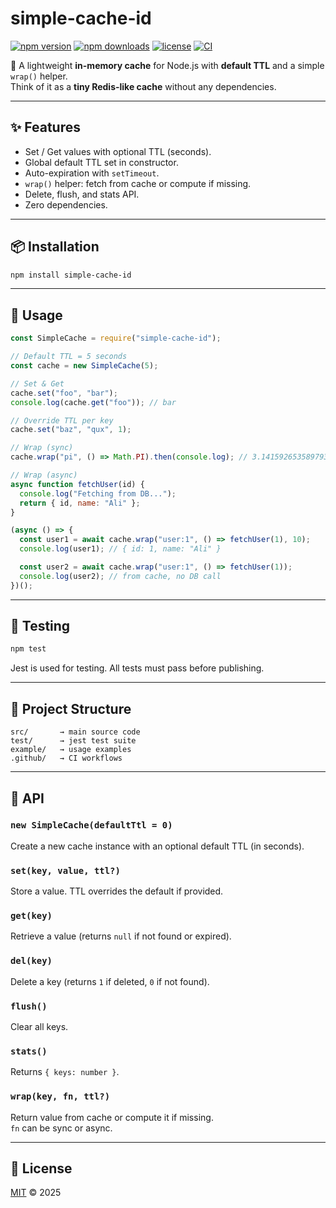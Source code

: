 # simple-cache-id

[![npm version](https://img.shields.io/npm/v/simple-cache-id.svg?style=flat-square)](https://www.npmjs.com/package/simple-cache-id)
[![npm downloads](https://img.shields.io/npm/dm/simple-cache-id.svg?style=flat-square)](https://www.npmjs.com/package/simple-cache-id)
[![license](https://img.shields.io/badge/license-MIT-blue.svg?style=flat-square)](LICENSE)
[![CI](https://github.com/ibnushahraa/simple-cache-id/actions/workflows/test.yml/badge.svg)](https://github.com/ibnushahraa/simple-cache-id/actions)

🔑 A lightweight **in-memory cache** for Node.js with **default TTL** and a simple `wrap()` helper.  
Think of it as a **tiny Redis-like cache** without any dependencies.

---

## ✨ Features

- Set / Get values with optional TTL (seconds).
- Global default TTL set in constructor.
- Auto-expiration with `setTimeout`.
- `wrap()` helper: fetch from cache or compute if missing.
- Delete, flush, and stats API.
- Zero dependencies.

---

## 📦 Installation

```bash
npm install simple-cache-id
```

---

## 🚀 Usage

```js
const SimpleCache = require("simple-cache-id");

// Default TTL = 5 seconds
const cache = new SimpleCache(5);

// Set & Get
cache.set("foo", "bar");
console.log(cache.get("foo")); // bar

// Override TTL per key
cache.set("baz", "qux", 1);

// Wrap (sync)
cache.wrap("pi", () => Math.PI).then(console.log); // 3.141592653589793

// Wrap (async)
async function fetchUser(id) {
  console.log("Fetching from DB...");
  return { id, name: "Ali" };
}

(async () => {
  const user1 = await cache.wrap("user:1", () => fetchUser(1), 10);
  console.log(user1); // { id: 1, name: "Ali" }

  const user2 = await cache.wrap("user:1", () => fetchUser(1));
  console.log(user2); // from cache, no DB call
})();
```

---

## 🧪 Testing

```bash
npm test
```

Jest is used for testing. All tests must pass before publishing.

---

## 📂 Project Structure

```
src/       → main source code
test/      → jest test suite
example/   → usage examples
.github/   → CI workflows
```

---

## 📜 API

### `new SimpleCache(defaultTtl = 0)`

Create a new cache instance with an optional default TTL (in seconds).

### `set(key, value, ttl?)`

Store a value. TTL overrides the default if provided.

### `get(key)`

Retrieve a value (returns `null` if not found or expired).

### `del(key)`

Delete a key (returns `1` if deleted, `0` if not found).

### `flush()`

Clear all keys.

### `stats()`

Returns `{ keys: number }`.

### `wrap(key, fn, ttl?)`

Return value from cache or compute it if missing.  
`fn` can be sync or async.

---

## 📄 License

[MIT](LICENSE) © 2025
